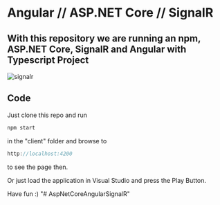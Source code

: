 # Angular // ASP.NET Core // SignalR

## With this repository we are running an npm, ASP.NET Core, SignalR and Angular with Typescript Project

![signalr](.github/signalr.gif 'signalr')

## Code

Just clone this repo and run

```javascript
npm start
```

in the "client" folder and browse to

```javascript
http://localhost:4200
```

to see the page then.

Or just load the application in Visual Studio and press the Play Button.

Have fun :)
"# AspNetCoreAngularSignalR" 
